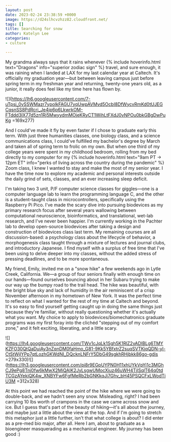 ```yaml
---
layout: post
date: 2023-02-24 23:38:59 +0000
image: https://d24slhcvzhzz82.cloudfront.net/
tags: []
title: Searching for snow
author: Katelyn Lee
categories:
- culture

---
```

My grandma always says that it rains whenever {% include hoverinfo.html text="Dragons" info="superior zodiac sign" %} travel, and sure enough, it was raining when I landed at LAX for my last calendar year at Caltech. It's officially my graduation year—but between leaving campus just before spring term in my freshman year and returning, twenty-one years old, as a junior, it really does feel like my time here has flown by.

![](https://lh6.googleusercontent.com/7-uTpsj_0vSSWMazr7ypolkFAGU7yqUwpAVMvd5OcbI8DfWycvRmKd0tUJEGCqsnSS8PdRcrj_Je4jp6p6LkwrkOM-FTddd3IX77d5zn1Rj5MwyydmMOjeKRyCT1WihLtFXdJ0vNPOu0bkGBgDwPuKg =169x277)

And I could've made it fly by even faster if I chose to graduate early this term. With just three humanities classes, one biology class, and a science communications class, I could've fulfilled my bachelor's degree by March and taken all of spring term to frolic on my own. But when one third of my college years were spent in my childhood bedroom, rolling from my bed directly to my computer for my {% include hoverinfo.html text="9am PT → 12pm ET" info="perks of living across the country during the pandemic" %} Zoom class, I knew I wanted to stay and make the most of my senior year. I have the time now to explore my academic and personal interests outside the daily grind of sets, classes, and an ever increasing sleep deficit.

I'm taking two 3 unit, P/F computer science classes for giggles—one is a computer language lab to learn the programming language C, and the other is a student-taught class in microcontrollers, specifically using the Raspberry Pi Pico. I've made the scary dive into pursuing biodevices as my primary research focus after several years wallowing between computational neuroscience, bioinformatics, and translational, wet-lab research, and I've never been happier. I'm currently working in the Pachter lab to develop open-source biodevices after taking a design and construction of biodevices class last term. My remaining courses are all discussion-based: a psychology class about the lifecycle of behavior, a morphogenesis class taught through a mixture of lectures and journal clubs, and introductory Japanese. I find myself with a surplus of free time that I've been using to delve deeper into my classes, without the added stress of pressing deadlines, and to be more spontaneous.

My friend, Emily, invited me on a "snow hike" a few weekends ago in Lytle Creek, California. We—a group of four seniors finally with enough time on our hands—found ourselves bouncing about in her Subaru trying to make our way up the bumpy road to the trail head. The hike was beautiful, with the bright blue sky and lack of humidity in the air reminiscent of a crisp November afternoon in my hometown of New York. It was the perfect time to reflect on what I wanted for the rest of my time at Caltech and beyond. It's so easy to find yourself getting caught up in doing the same things just because they're familiar, without really questioning whether it's actually what you want. My choice to apply to biodevices/biomechatronics graduate programs was my first foray into the clichéd "stepping out of my comfort zone," and it felt exciting, liberating, and a little scary.

![](https://lh4.googleusercontent.com/TWv1cJqLk1Sgh5K1RlZ2vADIBLg6TMYKZFO30QtQaDuiAy3nZqnDM0faHmo_G81-9Kk5YBfxtrZ2suqSVTKjqQDN-yl-CtStWjIYPp7qtLozhGKWdNI_DQcknLNFrY5DbG49sgkhRHjbkk86go-gdis =279x330)![](https://lh3.googleusercontent.com/pi8r9EGpUYPN0H11xhUYkVpYi1c3MGhCJ9ePg8Tnj0fw6kMwX2MiQAIK2JyLsgwUMocXiuz46uWH4TjISqlT64q0tdTCGzAYekiQK4w_XNBYFw6FgfMeRb2bGNKkqJi7Ghv_bH45PSQCFxLWodTiU3M =312x328)

At this point we had reached the point of the hike where we were going to double-back, and we hadn't seen any snow. Misleading, right? I had been carrying 10 lbs worth of crampons in the case we came across snow and ice. But I guess that's part of the beauty of hiking—it's all about the journey, and maybe just a little about the view at the top. And if I'm going to stretch this metaphor just a little further, isn't that what college is about? I did enter as a pre-med bio major, after all. Here I am, about to graduate as a bioengineer masquerading as a mechanical engineer. My journey has been good :)